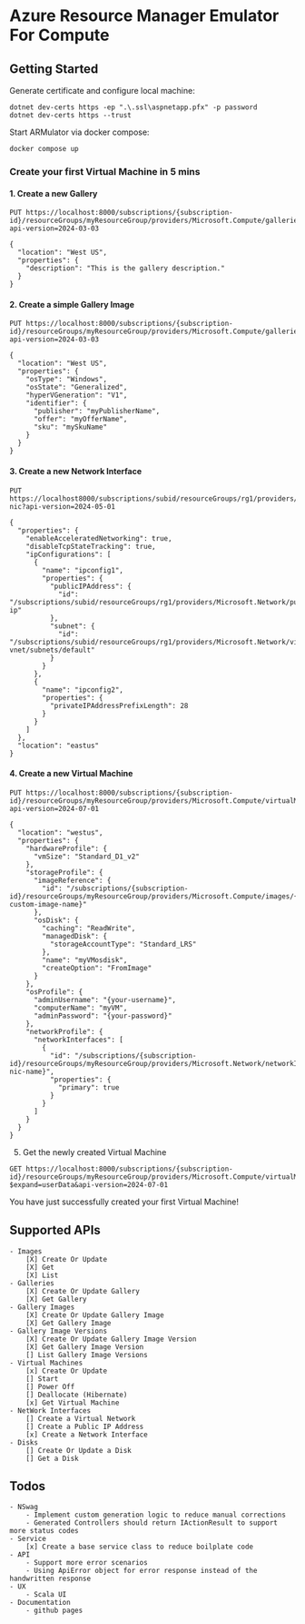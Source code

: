 # Azure Resource Manager Emulator For Compute

## Getting Started

Generate certificate and configure local machine:
```
dotnet dev-certs https -ep ".\.ssl\aspnetapp.pfx" -p password
dotnet dev-certs https --trust
```

Start ARMulator via docker compose:
```
docker compose up
```

### Create your first Virtual Machine in 5 mins

#### 1. Create a new Gallery

```
PUT https://localhost:8000/subscriptions/{subscription-id}/resourceGroups/myResourceGroup/providers/Microsoft.Compute/galleries/myGalleryName?api-version=2024-03-03

{
  "location": "West US",
  "properties": {
    "description": "This is the gallery description."
  }
}
```

#### 2. Create a simple Gallery Image
```
PUT https://localhost:8000/subscriptions/{subscription-id}/resourceGroups/myResourceGroup/providers/Microsoft.Compute/galleries/myGalleryName/images/myGalleryImageName?api-version=2024-03-03

{
  "location": "West US",
  "properties": {
    "osType": "Windows",
    "osState": "Generalized",
    "hyperVGeneration": "V1",
    "identifier": {
      "publisher": "myPublisherName",
      "offer": "myOfferName",
      "sku": "mySkuName"
    }
  }
}
```

#### 3. Create a new Network Interface
```
PUT https://localhost8000/subscriptions/subid/resourceGroups/rg1/providers/Microsoft.Network/networkInterfaces/test-nic?api-version=2024-05-01

{
  "properties": {
    "enableAcceleratedNetworking": true,
    "disableTcpStateTracking": true,
    "ipConfigurations": [
      {
        "name": "ipconfig1",
        "properties": {
          "publicIPAddress": {
            "id": "/subscriptions/subid/resourceGroups/rg1/providers/Microsoft.Network/publicIPAddresses/test-ip"
          },
          "subnet": {
            "id": "/subscriptions/subid/resourceGroups/rg1/providers/Microsoft.Network/virtualNetworks/rg1-vnet/subnets/default"
          }
        }
      },
      {
        "name": "ipconfig2",
        "properties": {
          "privateIPAddressPrefixLength": 28
        }
      }
    ]
  },
  "location": "eastus"
}
```

#### 4. Create a new Virtual Machine
```
PUT https://localhost:8000/subscriptions/{subscription-id}/resourceGroups/myResourceGroup/providers/Microsoft.Compute/virtualMachines/myVM?api-version=2024-07-01

{
  "location": "westus",
  "properties": {
    "hardwareProfile": {
      "vmSize": "Standard_D1_v2"
    },
    "storageProfile": {
      "imageReference": {
        "id": "/subscriptions/{subscription-id}/resourceGroups/myResourceGroup/providers/Microsoft.Compute/images/{existing-custom-image-name}"
      },
      "osDisk": {
        "caching": "ReadWrite",
        "managedDisk": {
          "storageAccountType": "Standard_LRS"
        },
        "name": "myVMosdisk",
        "createOption": "FromImage"
      }
    },
    "osProfile": {
      "adminUsername": "{your-username}",
      "computerName": "myVM",
      "adminPassword": "{your-password}"
    },
    "networkProfile": {
      "networkInterfaces": [
        {
          "id": "/subscriptions/{subscription-id}/resourceGroups/myResourceGroup/providers/Microsoft.Network/networkInterfaces/{existing-nic-name}",
          "properties": {
            "primary": true
          }
        }
      ]
    }
  }
}
```

5. Get the newly created Virtual Machine
```
GET https://localhost:8000/subscriptions/{subscription-id}/resourceGroups/myResourceGroup/providers/Microsoft.Compute/virtualMachines/myVM?$expand=userData&api-version=2024-07-01
```

You have just successfully created your first Virtual Machine!

## Supported APIs
	- Images
		[X] Create Or Update
		[X] Get
		[X] List
	- Galleries
		[X] Create Or Update Gallery
		[X] Get Gallery
	- Gallery Images
		[X] Create Or Update Gallery Image
		[X] Get Gallery Image
	- Gallery Image Versions
		[X] Create Or Update Gallery Image Version
		[X] Get Gallery Image Version
		[] List Gallery Image Versions
	- Virtual Machines
		[x] Create Or Update
		[] Start
		[] Power Off
		[] Deallocate (Hibernate)
		[x] Get Virtual Machine
	- NetWork Interfaces
		[] Create a Virtual Network
		[] Create a Public IP Address
		[x] Create a Network Interface
	- Disks
		[] Create Or Update a Disk
		[] Get a Disk

## Todos
	- NSwag
		- Implement custom generation logic to reduce manual corrections
		- Generated Controllers should return IActionResult to support more status codes
	- Service
		[x] Create a base service class to reduce boilplate code
	- API
		- Support more error scenarios
        - Using ApiError object for error response instead of the handwritten response
	- UX
		- Scala UI
	- Documentation
		- github pages